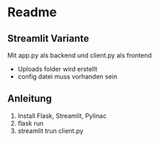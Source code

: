 # Readme
## Streamlit Variante
Mit app.py als backend und client.py als frontend
- Uploads folder wird erstellt
- config datei muss vorhanden sein
## Anleitung
1. Install Flask, Streamlit, Pylinac 
2. flask run
3. streamlit trun client.py

